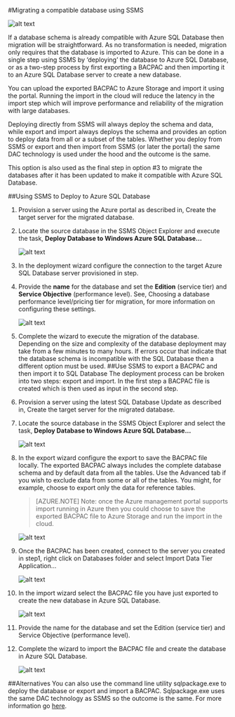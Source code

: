 <properties
   pageTitle="Migrating to SQL Database using SSMS"
   description="Microsoft Azure SQL Database, migrate sql database, migrate using ssms"
   services="sql-database"
   documentationCenter=""
   authors="kaivalyah2015"
   manager="jeffreyg"
   editor="monicar"/>

<tags
   ms.service="sql-database"
   ms.devlang="NA"
   ms.topic="article"
   ms.tgt_pltfrm="NA"
   ms.workload="data-management"
   ms.date="04/14/2015"
   ms.author="kaivalyh"/>

#Migrating a compatible database using SSMS 

![alt text](./media/sql-database-migrate-ssms/01SSMSDiagram.png)

If a database schema is already compatible with Azure SQL Database then migration will be straightforward. As no transformation is needed, migration only requires that the database is imported to Azure. This can be done in a single step using SSMS by ‘deploying’ the database to Azure SQL Database, or as a two-step process by first exporting a BACPAC and then importing it to an Azure SQL Database server to create a new database. 

You can upload the exported BACPAC to Azure Storage and import it using the portal. Running the import in the cloud will reduce the latency in the import step which will improve performance and reliability of the migration with large databases.

Deploying directly from SSMS will always deploy the schema and data, while export and import always deploys the schema and provides an option to deploy data from all or a subset of the tables.  Whether you deploy from SSMS or export and then import from SSMS (or later the portal) the same DAC technology is used under the hood and the outcome is the same.   

This option is also used as the final step in option #3 to migrate the databases after it has been updated to make it compatible with Azure SQL Database. 

##Using SSMS to Deploy to Azure SQL Database
1.	Provision a server using the Azure portal as described in, Create the target server for the migrated database.
2. Locate the source database in the SSMS Object Explorer and execute the task, **Deploy Database to Windows Azure SQL Database…**

	![alt text](./media/sql-database-migrate-ssms/02MigrateusingSSMS.png)

3.	In the deployment wizard configure the connection to the target Azure SQL Database server provisioned in step. 
4.	Provide the **name** for the database and set the **Edition** (service tier) and **Service Objective** (performance level). See, Choosing a database performance level/pricing tier for migration, for more information on configuring these settings. 

	![alt text](./media/sql-database-migrate-ssms/03MigrateusingSSMS.png)

5.	Complete the wizard to execute the migration of the database.  
Depending on the size and complexity of the database deployment may take from a few minutes to many hours. If errors occur that indicate that the database schema is incompatible with the SQL Database then a different option must be used. 
##Use SSMS to export a BACPAC and then import it to SQL Database
The deployment process can be broken into two steps: export and import. In the first step a BACPAC file is created which is then used as input in the second step. 

1.	Provision a server using the latest SQL Database Update as described in, Create the target server for the migrated database.
2.	Locate the source database in the SSMS Object Explorer and select the task, **Deploy Database to Windows Azure SQL Database…**

	![alt text](./media/sql-database-migrate-ssms/04MigrateusingSSMS.png)

3. In the export wizard configure the export to save the BACPAC file locally. The exported BACPAC always includes the complete database schema and by default data from all the tables. Use the Advanced tab if you wish to exclude data from some or all of the tables. You might, for example, choose to export only the data for reference tables.
	>[AZURE.NOTE] Note: once the Azure management portal supports import running in Azure then you could choose to save the exported BACPAC file to Azure Storage and run the import in the cloud. 

	![alt text](./media/sql-database-migrate-ssms/05MigrateusingSSMS.png)

4.	Once the BACPAC has been created, connect to the server you created in step1, right click on Databases folder and select Import Data Tier Application...

	![alt text](./media/sql-database-migrate-ssms/06MigrateusingSSMS.png) 

5.	In the import wizard select the BACPAC file you have just exported to create the new database in Azure SQL Database. 

	![alt text](./media/sql-database-migrate-ssms/07MigrateusingSSMS.png)

6.	Provide the name for the database and set the Edition (service tier) and Service Objective (performance level). 
	 
7.	Complete the wizard to import the BACPAC file and create the database in Azure SQL Database.

	![alt text](./media/sql-database-migrate-ssms/08MigrateusingSSMS.png)
 
##Alternatives
You can also use the command line utility sqlpackage.exe to deploy the database or export and import a BACPAC. Sqlpackage.exe uses the same DAC technology as SSMS so the outcome is the same. For more information go [here](https://msdn.microsoft.com/library/hh550080.aspx).
